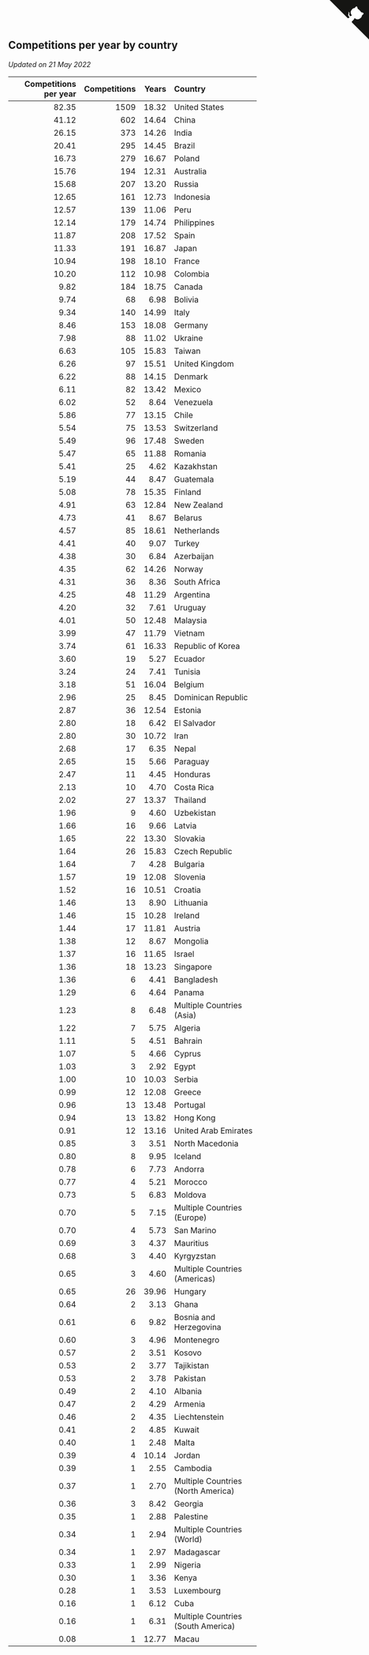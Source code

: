 ## Competitions per year by country

*Updated on 21 May 2022*

| Competitions per year | Competitions | Years | Country |
| ---: | ---: | ---: | :--- |
| 82.35 | 1509 | 18.32 | United States |
| 41.12 | 602 | 14.64 | China |
| 26.15 | 373 | 14.26 | India |
| 20.41 | 295 | 14.45 | Brazil |
| 16.73 | 279 | 16.67 | Poland |
| 15.76 | 194 | 12.31 | Australia |
| 15.68 | 207 | 13.20 | Russia |
| 12.65 | 161 | 12.73 | Indonesia |
| 12.57 | 139 | 11.06 | Peru |
| 12.14 | 179 | 14.74 | Philippines |
| 11.87 | 208 | 17.52 | Spain |
| 11.33 | 191 | 16.87 | Japan |
| 10.94 | 198 | 18.10 | France |
| 10.20 | 112 | 10.98 | Colombia |
| 9.82 | 184 | 18.75 | Canada |
| 9.74 | 68 | 6.98 | Bolivia |
| 9.34 | 140 | 14.99 | Italy |
| 8.46 | 153 | 18.08 | Germany |
| 7.98 | 88 | 11.02 | Ukraine |
| 6.63 | 105 | 15.83 | Taiwan |
| 6.26 | 97 | 15.51 | United Kingdom |
| 6.22 | 88 | 14.15 | Denmark |
| 6.11 | 82 | 13.42 | Mexico |
| 6.02 | 52 | 8.64 | Venezuela |
| 5.86 | 77 | 13.15 | Chile |
| 5.54 | 75 | 13.53 | Switzerland |
| 5.49 | 96 | 17.48 | Sweden |
| 5.47 | 65 | 11.88 | Romania |
| 5.41 | 25 | 4.62 | Kazakhstan |
| 5.19 | 44 | 8.47 | Guatemala |
| 5.08 | 78 | 15.35 | Finland |
| 4.91 | 63 | 12.84 | New Zealand |
| 4.73 | 41 | 8.67 | Belarus |
| 4.57 | 85 | 18.61 | Netherlands |
| 4.41 | 40 | 9.07 | Turkey |
| 4.38 | 30 | 6.84 | Azerbaijan |
| 4.35 | 62 | 14.26 | Norway |
| 4.31 | 36 | 8.36 | South Africa |
| 4.25 | 48 | 11.29 | Argentina |
| 4.20 | 32 | 7.61 | Uruguay |
| 4.01 | 50 | 12.48 | Malaysia |
| 3.99 | 47 | 11.79 | Vietnam |
| 3.74 | 61 | 16.33 | Republic of Korea |
| 3.60 | 19 | 5.27 | Ecuador |
| 3.24 | 24 | 7.41 | Tunisia |
| 3.18 | 51 | 16.04 | Belgium |
| 2.96 | 25 | 8.45 | Dominican Republic |
| 2.87 | 36 | 12.54 | Estonia |
| 2.80 | 18 | 6.42 | El Salvador |
| 2.80 | 30 | 10.72 | Iran |
| 2.68 | 17 | 6.35 | Nepal |
| 2.65 | 15 | 5.66 | Paraguay |
| 2.47 | 11 | 4.45 | Honduras |
| 2.13 | 10 | 4.70 | Costa Rica |
| 2.02 | 27 | 13.37 | Thailand |
| 1.96 | 9 | 4.60 | Uzbekistan |
| 1.66 | 16 | 9.66 | Latvia |
| 1.65 | 22 | 13.30 | Slovakia |
| 1.64 | 26 | 15.83 | Czech Republic |
| 1.64 | 7 | 4.28 | Bulgaria |
| 1.57 | 19 | 12.08 | Slovenia |
| 1.52 | 16 | 10.51 | Croatia |
| 1.46 | 13 | 8.90 | Lithuania |
| 1.46 | 15 | 10.28 | Ireland |
| 1.44 | 17 | 11.81 | Austria |
| 1.38 | 12 | 8.67 | Mongolia |
| 1.37 | 16 | 11.65 | Israel |
| 1.36 | 18 | 13.23 | Singapore |
| 1.36 | 6 | 4.41 | Bangladesh |
| 1.29 | 6 | 4.64 | Panama |
| 1.23 | 8 | 6.48 | Multiple Countries (Asia) |
| 1.22 | 7 | 5.75 | Algeria |
| 1.11 | 5 | 4.51 | Bahrain |
| 1.07 | 5 | 4.66 | Cyprus |
| 1.03 | 3 | 2.92 | Egypt |
| 1.00 | 10 | 10.03 | Serbia |
| 0.99 | 12 | 12.08 | Greece |
| 0.96 | 13 | 13.48 | Portugal |
| 0.94 | 13 | 13.82 | Hong Kong |
| 0.91 | 12 | 13.16 | United Arab Emirates |
| 0.85 | 3 | 3.51 | North Macedonia |
| 0.80 | 8 | 9.95 | Iceland |
| 0.78 | 6 | 7.73 | Andorra |
| 0.77 | 4 | 5.21 | Morocco |
| 0.73 | 5 | 6.83 | Moldova |
| 0.70 | 5 | 7.15 | Multiple Countries (Europe) |
| 0.70 | 4 | 5.73 | San Marino |
| 0.69 | 3 | 4.37 | Mauritius |
| 0.68 | 3 | 4.40 | Kyrgyzstan |
| 0.65 | 3 | 4.60 | Multiple Countries (Americas) |
| 0.65 | 26 | 39.96 | Hungary |
| 0.64 | 2 | 3.13 | Ghana |
| 0.61 | 6 | 9.82 | Bosnia and Herzegovina |
| 0.60 | 3 | 4.96 | Montenegro |
| 0.57 | 2 | 3.51 | Kosovo |
| 0.53 | 2 | 3.77 | Tajikistan |
| 0.53 | 2 | 3.78 | Pakistan |
| 0.49 | 2 | 4.10 | Albania |
| 0.47 | 2 | 4.29 | Armenia |
| 0.46 | 2 | 4.35 | Liechtenstein |
| 0.41 | 2 | 4.85 | Kuwait |
| 0.40 | 1 | 2.48 | Malta |
| 0.39 | 4 | 10.14 | Jordan |
| 0.39 | 1 | 2.55 | Cambodia |
| 0.37 | 1 | 2.70 | Multiple Countries (North America) |
| 0.36 | 3 | 8.42 | Georgia |
| 0.35 | 1 | 2.88 | Palestine |
| 0.34 | 1 | 2.94 | Multiple Countries (World) |
| 0.34 | 1 | 2.97 | Madagascar |
| 0.33 | 1 | 2.99 | Nigeria |
| 0.30 | 1 | 3.36 | Kenya |
| 0.28 | 1 | 3.53 | Luxembourg |
| 0.16 | 1 | 6.12 | Cuba |
| 0.16 | 1 | 6.31 | Multiple Countries (South America) |
| 0.08 | 1 | 12.77 | Macau |


<a href="https://github.com/jonatanklosko/wca_statistics" class="github-corner" aria-label="View source on Github"><svg width="80" height="80" viewBox="0 0 250 250" style="fill:#151513; color:#fff; position: absolute; top: 0; border: 0; right: 0;" aria-hidden="true"><path d="M0,0 L115,115 L130,115 L142,142 L250,250 L250,0 Z"></path><path d="M128.3,109.0 C113.8,99.7 119.0,89.6 119.0,89.6 C122.0,82.7 120.5,78.6 120.5,78.6 C119.2,72.0 123.4,76.3 123.4,76.3 C127.3,80.9 125.5,87.3 125.5,87.3 C122.9,97.6 130.6,101.9 134.4,103.2" fill="currentColor" style="transform-origin: 130px 106px;" class="octo-arm"></path><path d="M115.0,115.0 C114.9,115.1 118.7,116.5 119.8,115.4 L133.7,101.6 C136.9,99.2 139.9,98.4 142.2,98.6 C133.8,88.0 127.5,74.4 143.8,58.0 C148.5,53.4 154.0,51.2 159.7,51.0 C160.3,49.4 163.2,43.6 171.4,40.1 C171.4,40.1 176.1,42.5 178.8,56.2 C183.1,58.6 187.2,61.8 190.9,65.4 C194.5,69.0 197.7,73.2 200.1,77.6 C213.8,80.2 216.3,84.9 216.3,84.9 C212.7,93.1 206.9,96.0 205.4,96.6 C205.1,102.4 203.0,107.8 198.3,112.5 C181.9,128.9 168.3,122.5 157.7,114.1 C157.9,116.9 156.7,120.9 152.7,124.9 L141.0,136.5 C139.8,137.7 141.6,141.9 141.8,141.8 Z" fill="currentColor" class="octo-body"></path></svg></a><style>.github-corner:hover .octo-arm{animation:octocat-wave 560ms ease-in-out}@keyframes octocat-wave{0%,100%{transform:rotate(0)}20%,60%{transform:rotate(-25deg)}40%,80%{transform:rotate(10deg)}}@media (max-width:500px){.github-corner:hover .octo-arm{animation:none}.github-corner .octo-arm{animation:octocat-wave 560ms ease-in-out}}</style>
